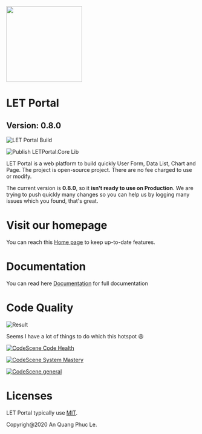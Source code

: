 <img src="https://docs.letportal.app/assets/images/logo.png" width="200"/>

# LET Portal

## Version: 0.8.0

![LET Portal Build](https://github.com/phucan1108/letportal/workflows/LET%20Portal%20Build/badge.svg)

![Publish LETPortal.Core Lib](https://github.com/phucan1108/letportal/workflows/Publish%20LETPortal.Core%20Lib/badge.svg)

LET Portal is a web platform to build quickly User Form, Data List, Chart and Page. The project is open-source project. There are no fee charged to use or modify.

The current version is **0.8.0**, so it **isn't ready to use on Production**. We are trying to push quickly many changes so you can help us by logging many issues which you found, that's great. 

# Visit our homepage

You can reach this [Home page](https://letportal.app) to keep up-to-date features.

# Documentation

You can read here [Documentation](https://docs.letportal.app) for full documentation

# Code Quality

![Result](https://codescene.io/projects/7362/status.svg)

Seems I have a lot of things to do which this hotspot :satisfied:

[![CodeScene Code Health](https://codescene.io/projects/7362/status-badges/code-health)](https://codescene.io/projects/7362)

[![CodeScene System Mastery](https://codescene.io/projects/7362/status-badges/system-mastery)](https://codescene.io/projects/7362)

[![CodeScene general](https://codescene.io/images/analyzed-by-codescene-badge.svg)](https://codescene.io/projects/7362)

# Licenses

LET Portal typically use [MIT](LICENSE).

Copyrigh@2020 An Quang Phuc Le.

